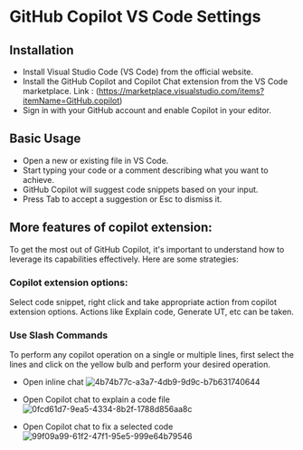 # GitHub Copilot VS Code Settings

## Installation
- Install Visual Studio Code (VS Code) from the official website.
- Install the GitHub Copilot and Copilot Chat extension from the VS Code marketplace.
  	Link : (https://marketplace.visualstudio.com/items?itemName=GitHub.copilot)
- Sign in with your GitHub account and enable Copilot in your editor.


## Basic Usage
-	Open a new or existing file in VS Code.
-	Start typing your code or a comment describing what you want to achieve.
-	GitHub Copilot will suggest code snippets based on your input.
-	Press Tab to accept a suggestion or Esc to dismiss it.

## More features of copilot extension:
To get the most out of GitHub Copilot, it's important to understand how to leverage its capabilities effectively. Here are some strategies:

### Copilot extension options:
Select code snippet, right click and take appropriate action from copilot extension options.
Actions like Explain code, Generate UT, etc can be taken.

### Use Slash Commands

To perform any copilot operation on a single or multiple lines, first select the lines and click on the yellow bulb and perform your desired operation.

- Open inline chat
![4b74b77c-a3a7-4db9-9d9c-b7b631740644](https://github.com/Talentica/github-copilot-knowledge-base/assets/109061225/bd5c3d4b-e2ac-4966-bc3f-0ae09d107a92)

- Open Copilot chat to explain a code file
![0fcd61d7-9ea5-4334-8b2f-1788d856aa8c](https://github.com/Talentica/github-copilot-knowledge-base/assets/109061225/ddd7b539-9d82-4b0d-8f9b-dcb4d93f54e5)

- Open Copilot chat to fix a selected code
![99f09a99-61f2-47f1-95e5-999e64b79546](https://github.com/Talentica/github-copilot-knowledge-base/assets/109061225/29ae6d45-b962-4f6e-a3d3-355740b4ad0f)


  
